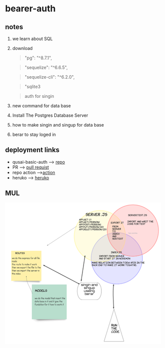 # bearer-auth

## notes 

1. we learn about SQL
2. download 
    >"pg": "^8.7.1",

    >"sequelize": "^6.6.5",

    >"sequelize-cli": "^6.2.0",

    >"sqlite3

    > auth for singin 

3. new command for data base 

4. Install The Postgres Database Server 

5.  how to make singin and singup for data base

6. berar to stay loged in 

## deployment links

- qusai-basic-auth --> [repo](https://github.com/qusaiqeisi/bearer-auth)
- PR --> [pull requist](https://github.com/qusaiqeisi/bearer-auth/pull/1)
- repo action -->[action](https://github.com/qusaiqeisi/basic-auth/runs/3333871600)
- heruko --> [heruko](https://qusai-basic-auth.herokuapp.com/)


## MUL
![](img/uml.png)

